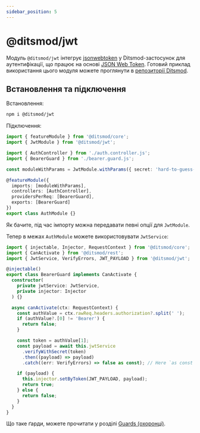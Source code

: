 ```yaml
---
sidebar_position: 5
---
```


# @ditsmod/jwt

Модуль `@ditsmod/jwt` інтегрує [jsonwebtoken][1] у Ditsmod-застосунок для аутентифікації, що працює на основі [JSON Web Token][2]. Готовий приклад використання цього модуля можете проглянути в [репозиторії Ditsmod][3].

## Встановлення та підключення

Встановлення:

```bash
npm i @ditsmod/jwt
```

Підключення:

```ts {7,10}
import { featureModule } from '@ditsmod/core';
import { JwtModule } from '@ditsmod/jwt';

import { AuthController } from './auth.controller.js';
import { BearerGuard } from './bearer.guard.js';

const moduleWithParams = JwtModule.withParams({ secret: 'hard-to-guess-secret', signOptions: { expiresIn: '2m' } });

@featureModule({
  imports: [moduleWithParams],
  controllers: [AuthController],
  providersPerReq: [BearerGuard],
  exports: [BearerGuard]
})
export class AuthModule {}
```

Як бачите, під час імпорту можна передавати певні опції для `JwtModule`.

Тепер в межах `AuthModule` можете використовувати `JwtService`:

```ts {8,19-22}
import { injectable, Injector, RequestContext } from '@ditsmod/core';
import { CanActivate } from '@ditsmod/rest';
import { JwtService, VerifyErrors, JWT_PAYLOAD } from '@ditsmod/jwt';

@injectable()
export class BearerGuard implements CanActivate {
  constructor(
    private jwtService: JwtService,
    private injector: Injector
  ) {}

  async canActivate(ctx: RequestContext) {
    const authValue = ctx.rawReq.headers.authorization?.split(' ');
    if (authValue?.[0] != 'Bearer') {
      return false;
    }

    const token = authValue[1];
    const payload = await this.jwtService
      .verifyWithSecret(token)
      .then((payload) => payload)
      .catch((err: VerifyErrors) => false as const); // Here `as const` to narrow down returned type.

    if (payload) {
      this.injector.setByToken(JWT_PAYLOAD, payload);
      return true;
    } else {
      return false;
    }
  }
}
```

Що таке ґарди, можете прочитати у розділі [Guards (охоронці)][4].


[1]: https://github.com/auth0/node-jsonwebtoken
[2]: https://www.rfc-editor.org/rfc/rfc7519
[3]: https://github.com/ditsmod/ditsmod/tree/main/examples/14-auth-jwt
[4]: /components-of-ditsmod-app/guards
